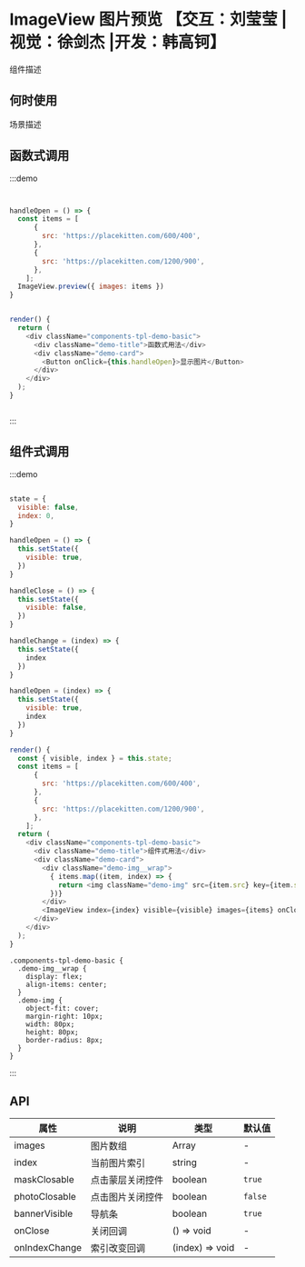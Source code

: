 # ImageView 图片预览 【交互：刘莹莹 |视觉：徐剑杰 |开发：韩高钶】

组件描述

## 何时使用

场景描述

## 函数式调用

:::demo

```js


handleOpen = () => {
  const items = [
      {
        src: 'https://placekitten.com/600/400',
      },
      {
        src: 'https://placekitten.com/1200/900',
      },
    ];
  ImageView.preview({ images: items })
}


render() {
  return (
    <div className="components-tpl-demo-basic">
      <div className="demo-title">函数式用法</div>
      <div className="demo-card">
        <Button onClick={this.handleOpen}>显示图片</Button>
      </div>
    </div>
  );
}
```

```less
```

:::

## 组件式调用

:::demo

```js

state = {
  visible: false,
  index: 0,
}

handleOpen = () => {
  this.setState({
    visible: true,
  })
}

handleClose = () => {
  this.setState({
    visible: false,
  })
}

handleChange = (index) => {
  this.setState({
    index
  })
}

handleOpen = (index) => {
  this.setState({
    visible: true,
    index
  })
}

render() {
  const { visible, index } = this.state;
  const items = [
      {
        src: 'https://placekitten.com/600/400',
      },
      {
        src: 'https://placekitten.com/1200/900',
      },
    ];
  return (
    <div className="components-tpl-demo-basic">
      <div className="demo-title">组件式用法</div>
      <div className="demo-card">
        <div className="demo-img__wrap">
          { items.map((item, index) => {
            return <img className="demo-img" src={item.src} key={item.src} alt="image"  onClick={this.handleOpen.bind(this, index)} />
          })}
        </div>
        <ImageView index={index} visible={visible} images={items} onClose={this.handleClose} onIndexChange={this.handleChange} maskClosable photoClosable/>
      </div>
    </div>
  );
}
```

```less
.components-tpl-demo-basic {
  .demo-img__wrap {
    display: flex;
    align-items: center;
  }
  .demo-img {
    object-fit: cover;
    margin-right: 10px;
    width: 80px;
    height: 80px;
    border-radius: 8px;
  }
}
```

:::

## API

| 属性 | 说明         | 类型                                            | 默认值    |
| ---- | ------------ | ----------------------------------------------- | --------- |
| images | 图片数组 | Array<Image> | - |
| index | 当前图片索引 | string | - |
| maskClosable | 点击蒙层关闭控件 | boolean | `true` |
| photoClosable | 点击图片关闭控件 | boolean | `false` |
| bannerVisible | 导航条 | boolean | `true` |
| onClose | 关闭回调 | () => void | - |
| onIndexChange | 索引改变回调 | (index) => void | - |
